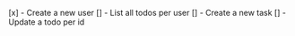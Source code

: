 [x] - Create a new user
[] - List all todos per user
[] - Create a new task
[] - Update a todo per id
